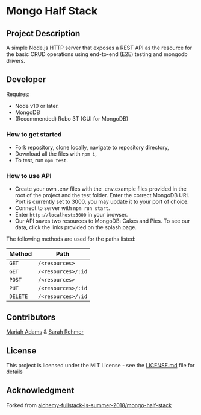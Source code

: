 # Mongo Half Stack

## Project Description
A simple Node.js HTTP server that exposes a REST API as the resource for the basic CRUD operations using end-to-end (E2E) testing and mongodb drivers.

## Developer
Requires:
* Node v10 or later.
* MongoDB
* (Recommended) Robo 3T (GUI for MongoDB)

### How to get started
* Fork repository, clone locally, navigate to repository directory,
* Download all the files with `npm i`,
* To test, run `npm test`. 

### How to use API
* Create your own .env files with the .env.example files provided in the root of the project and the test folder. Enter the correct MongoDB URI. Port is currently set to 3000, you may update it to your port of choice.
* Connect to server with `npm run start`.
* Enter `http://localhost:3000` in your browser.
* Our API saves two resources to MongoDB: Cakes and Pies. To see our data, click the links provided on the splash page.

The following methods are used for the paths listed:

Method | Path
---|---
`GET` |     `/<resources>`
`GET` |     `/<resources>/:id`
`POST` |    `/<resources>`
`PUT` |     `/<resources>/:id`
`DELETE` |  `/<resources>/:id`

## Contributors
[Mariah Adams](https://github.com/MariahAdams) & [Sarah Rehmer](https://github.com/Rehmsy)

## License
This project is licensed under the MIT License - see the [LICENSE.md](LICENSE.md) file for details

## Acknowledgment 
Forked from [alchemy-fullstack-js-summer-2018/mongo-half-stack](https://github.com/alchemy-fullstack-js-summer-2018/mongo-half-stack)